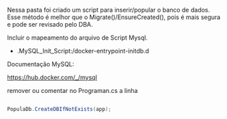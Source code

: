 Nessa pasta foi criado um script para inserir/popular o banco de dados. Esse método é melhor que o Migrate()/EnsureCreated(), pois é mais segura e pode ser revisado pelo DBA.

Incluir o mapeamento do arquivo de Script Mysql.

- .MySQL_Init_Script:/docker-entrypoint-initdb.d

Documentação MySQL:

https://hub.docker.com/_/mysql

remover ou comentar no Programan.cs a linha

```c#

PopulaDb.CreateDBIfNotExists(app);
```